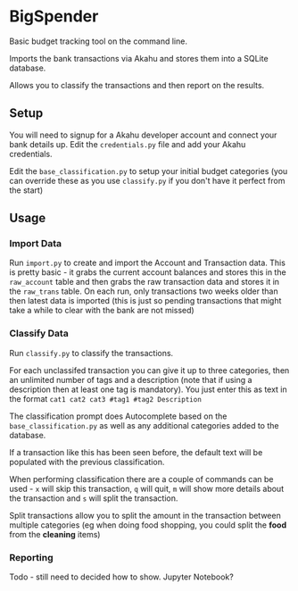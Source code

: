 # BigSpender

Basic budget tracking tool on the command line.

Imports the bank transactions via Akahu and stores them into a SQLite database.

Allows you to classify the transactions and then report on the results.

## Setup

You will need to signup for a Akahu developer account and connect your bank details up. Edit the `credentials.py` file and add your Akahu credentials.

Edit the `base_classification.py` to setup your initial budget categories (you can override these as you use `classify.py` if you don't have it perfect from the start)

## Usage

### Import Data

Run `import.py` to create and import the Account and Transaction data. This is pretty basic - it grabs the current account balances and stores this in the `raw_account` table and then grabs the raw transaction data and stores it in the `raw_trans` table. On each run, only transactions two weeks older than then latest data is imported (this is just so pending transactions that might take a while to clear with the bank are not missed)

### Classify Data

Run `classify.py` to classify the transactions.

For each unclassifed transaction you can give it up to three categories, then an unlimited number of tags and a description (note that if using a description then at least one tag is mandatory). You just enter this as text in the format `cat1 cat2 cat3 #tag1 #tag2 Description`

The classification prompt does Autocomplete based on the `base_classification.py` as well as any additional categories added to the database.

If a transaction like this has been seen before, the default text will be populated with the previous classification.

When performing classification there are a couple of commands can be used - `x` will skip this transaction, `q` will quit, `m` will show more details about the transaction and `s` will split the transaction.

Split transactions allow you to split the amount in the transaction between multiple categories (eg when doing food shopping, you could split the __food__ from the __cleaning__ items)

### Reporting

Todo - still need to decided how to show. Jupyter Notebook?